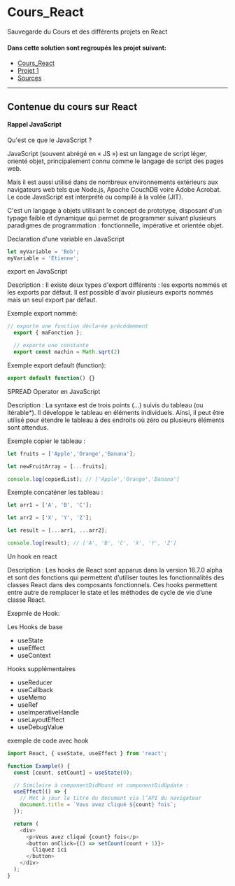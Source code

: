 # Cours_React
Sauvegarde du Cours et des différents projets en React

#### Dans cette solution sont regroupés les projet suivant:

- [Cours_React](#Cours)
- [Projet 1](#projet-Projet_1)
- [Sources](#Sources)
	
**************************************************************************************
	
<div id='Cours'/>

## Contenue du cours sur React

#### Rappel JavaScript


Qu'est ce que le JavaScript ?

JavaScript (souvent abrégé en « JS ») est un langage de script léger, orienté objet, principalement connu comme le langage de script des pages web. 

Mais il est aussi utilisé dans de nombreux environnements extérieurs aux navigateurs web tels que Node.js, Apache CouchDB voire Adobe Acrobat. Le code JavaScript est interprété ou compilé à la volée (JIT). 

C'est un langage à objets utilisant le concept de prototype, disposant d'un typage faible et dynamique qui permet de programmer suivant plusieurs paradigmes de programmation : fonctionnelle, impérative et orientée objet.


Declaration d'une variable en JavaScript
```js
let myVariable = 'Bob';
myVariable = 'Étienne';
```
export en JavaScript

Description :
Il existe deux types d'export différents : les exports nommés et les exports par défaut. Il est possible d'avoir plusieurs exports nommés mais un seul export par défaut.

Exemple export nommé:
```js
// exporte une fonction déclarée précédemment
  export { maFonction };

  // exporte une constante
  export const machin = Math.sqrt(2)
```
Exemple export default (function):
```js
export default function() {}
```

SPREAD Operator en JavaScript

Description :
La syntaxe est de trois points (...) suivis du tableau (ou itérable*). Il développe le tableau en éléments individuels. Ainsi, il peut être utilisé pour étendre le tableau à des endroits où zéro ou plusieurs éléments sont attendus.

Exemple copier le tableau :
```js
let fruits = ['Apple','Orange','Banana'];

let newFruitArray = [...fruits];

console.log(copiedList); // ['Apple','Orange','Banana']
```
Exemple concaténer les tableau :
```js
let arr1 = ['A', 'B', 'C'];

let arr2 = ['X', 'Y', 'Z'];

let result = [...arr1, ...arr2];

console.log(result); // ['A', 'B', 'C', 'X', 'Y', 'Z']
```

Un hook en react 

Description :
Les hooks de React sont apparus dans la version 16.7.0 alpha et sont des fonctions qui permettent d’utiliser toutes les fonctionnalités des classes React dans des composants fonctionnels. Ces hooks permettent entre autre de remplacer le state et les méthodes de cycle de vie d’une classe React. 

Exepmle de Hook: 

Les Hooks de base

- useState
- useEffect
- useContext

Hooks supplémentaires

- useReducer
- useCallback
- useMemo
- useRef
- useImperativeHandle
- useLayoutEffect
- useDebugValue

exemple de code avec hook 
```js
import React, { useState, useEffect } from 'react';

function Example() {
  const [count, setCount] = useState(0);

  // Similaire à componentDidMount et componentDidUpdate :
  useEffect(() => {
    // Met à jour le titre du document via l’API du navigateur
    document.title = `Vous avez cliqué ${count} fois`;
  });

  return (
    <div>
      <p>Vous avez cliqué {count} fois</p>
      <button onClick={() => setCount(count + 1)}>
        Cliquez ici
      </button>
    </div>
  );
}

```
